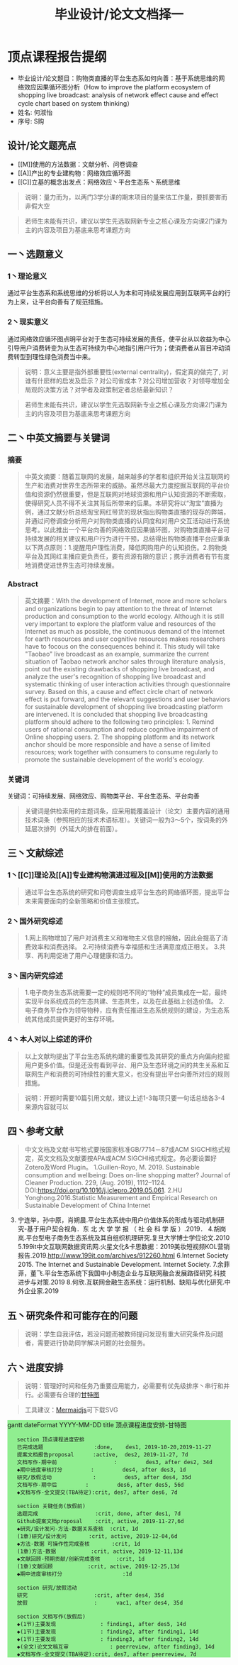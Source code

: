 ﻿---
title: "毕业设计/论文文档择一"
excerpt_separator: "<!--more-->"
categories:
  - 毕业
tags:
  - 开题
image: 
  path: /assets/imgs/xkcd-girls-math.gif
  thumbnail: /assets/imgs/xkcd-girls-math.gif
  caption: "开题报告格式简要说明"
---
<script src='https://unpkg.com/mermaid@8.4.2/dist/mermaid.min.js'></script>
<script>mermaid.initialize({startOnLoad:true});</script>


# 顶点课程报告提纲

* 毕业设计/论文题目：购物类直播的平台生态系如何向善：基于系统思维的网络效应因果循环图分析（How to improve the platform ecosystem of shopping live broadcast: analysis of network effect cause and effect cycle chart based on system thinking）
* 姓名: 何淑怡
* 序号: S购
<!--more-->

## 设计/论文题亮点

* [[M]]使用的方法数据：文献分析、问卷调查
* [[A]]产出的专业建构物：网络效应循环图
* [[C]]立基的概念出发点：网络效应丶平台生态系丶系统思维


> 说明：量力而为，以两门3学分课的期末项目的量来估工作量，要抓要害而非假大空

> 若师生未能有共识，建议以学生先选取网新专业之核心课及方向课2门课为主的内容及项目为基底来思考课题方向



## 一丶选题意义
### 1丶理论意义

通过平台生态系和系统思维的分析将以人为本和可持续发展应用到互联网平台的行为上来，让平台向善有了规范措施。

### 2丶现实意义

通过网络效应循环图点明平台对于生态可持续发展的责任，使平台从以收益为中心引导用户消费转变为从生态可持续为中心地指引用户行为；使消费者从盲目冲动消费转型到理性绿色消费当中来。


> 说明：意义主要是指外部重要性(external centrality)，假定真的做完了, 对谁有什麽样的启发及启示？对公司省成本？对公司增加营收？对领导增加全局观的决策方法？对学者及政策制定者总结最新知识？

> 若师生未能有共识，建议以学生先选取网新专业之核心课及方向课2门课为主的内容及项目为基底来思考课题方向



## 二丶中英文摘要与关键词

### 摘要
> 中英文摘要：随着互联网的发展，越来越多的学者和组织开始关注互联网的生产和消费对世界生态所带来的威胁。虽然尽最大力度挖掘互联网的平台价值和资源仍然很重要，但是互联网对地球资源和用户认知资源的不断索取，使得研究人员不得不关注其背后所带来的后果。本研究将以“淘宝”直播为例，通过文献分析总结淘宝网红带货的现状指出购物类直播的现存的弊端，并通过问卷调查分析用户对购物类直播的认同度和对用户交互活动进行系统思考。以此推出一个平台向善的网络效应因果循环图，对购物类直播平台可持续发展的相关建议和用户行为进行干预，总结得出购物类直播平台应秉承以下两点原则：1.提醒用户理性消费，降低网购用户的认知损伤。2.购物类平台及其网红主播应更负责任，要有资源有限的意识；携手消费者有节有度地消费促进世界生态可持续发展。
 
### Abstract

> 英文摘要：With the development of Internet, more and more scholars and organizations begin to pay attention to the threat of Internet production and consumption to the world ecology. Although it is still very important to explore the platform value and resources of the Internet as much as possible, the continuous demand of the Internet for earth resources and user cognitive resources makes researchers have to focous on the consequences behind it. This study will take "Taobao" live broadcast as an example, summarize the current situation of Taobao network anchor sales through literature analysis, point out the existing drawbacks of shopping live broadcast, and analyze the user's recognition of shopping live broadcast and systematic thinking of user interaction activities through questionnaire survey. Based on this, a cause and effect circle chart of network effect is put forward, and the relevant suggestions and user behaviors for sustainable development of shopping live broadcasting platform are intervened. It is concluded that shopping live broadcasting platform should adhere to the following two principles: 1. Remind users of rational consumption and reduce cognitive impairment of Online shopping users. 2. The shopping platform and its network anchor should be more responsible and have a sense of limited resources; work together with consumers to consume regularly to promote the sustainable development of the world's ecology.


### 关键词

关键词：可持续发展、网络效应、购物类平台、平台生态系、平台向善
>  关键词是供检索用的主题词条，应采用能覆盖设计（论文）主要内容的通用技术词条（参照相应的技术术语标准）。关键词一般为3～5个，按词条的外延层次排列（外延大的排在前面）。



## 三丶文献综述

### 1丶[[C]]理论及[[A]]专业建构物演进过程及[[M]]使用的方法数据

> 通过平台生态系统的研究和问卷调查生成平台生态的网络循环图，提出平台未来需要面向的全新策略和价值主张模式。

### 2丶国外研究综述

> 1.网上购物增加了用户对消费主义和唯物主义信息的接触，因此会提高了消费效率和消费选择。
2.可持续消费与幸福感和生活满意度成正相关。
3.共享、再利用促进了用户心理健康和活力。

### 3丶国内研究综述

> 1.电子商务生态系统需要一定的规则吧不同的“物种”成员集成在一起，最终实现平台系统成员的生态共建、生态共生，以及在此基础上创造价值。
2.电子商务平台作为领导物种，应有责任推进生态系统规则的建设，为生态系统其他成员提供更好的生存环境。

### 4丶本人对以上综述的评价

> 以上文献均提出了平台生态系统构建的重要性及其研究的重点方向偏向挖掘用户更多价值。但是还没有看到平台、用户及生态环境之间的共生关系和互联网生产和消费的可持续性的重大意义，也没有提出平台向善所对应的规则措施。

> 说明：开题时需要10篇引用文献，建议上述1-3每项只要一句话总结各3-4来源内容就可以


## 四丶参考文献

> 中文文档及文献书写格式要按国家标准GB/7714－87或ACM SIGCHI格式规定，英文文档及文献要按APA或ACM SIGCHI格式规定。务必要设置好Zotero及Word Plugin。
1.Guillen-Royo, M. 2019. Sustainable consumption and wellbeing: Does on-line shopping matter? Journal of Cleaner Production. 229, (Aug. 2019), 1112–1124. DOI:https://doi.org/10.1016/j.jclepro.2019.05.061.
2.HU Yonghong.2016.Statistic Measurement and Empirical Research on Sustainable Development of China Internet
3. 宁连举，孙中原，肖朔晨.平台生态系统中用户价值体系的形成与驱动机制研究-基于用户契合视角．东 北 大 学 学 报 （ 社 会 科 学 版 ）.2019．
4.胡岗岚.平台型电子商务生态系统及其自组织机理研究.复旦大学博士学位论文.2010
5.199it中文互联网数据资讯网.火星文化&卡思数据：2019美妆短视频KOL营销报告.2019.http://www.199it.com/archives/912260.html
6.Internet Society 2015. The Internet and Sustainable Development. Internet Society.
7.余菲菲，董飞.平台生态系统下我国中小制造企业与互联网融合发展路径研究.科技进步与对策.2019
8.何欣.互联网金融生态系统：运行机制、缺陷与优化研究.中外企业家.2019

## 五丶研究条件和可能存在的问题
> 说明：学生自我评估，若没问题而被教师提问发现有重大研究条件及问题者，需要进行协助同学解决问题的社会服务。

## 六丶进度安排
> 说明：管理好时间和任务乃重要应用能力，必需要有优先级排序丶串行和并行。必需要有合理的[甘特图](https://www.mindtheproduct.com/tame-your-roadmap/)

> 工具建议：[Mermaidjs](https://mermaidjs.github.io/mermaid-live-editor/)可下载SVG
 
<div class="mermaid" style="background-color:lightgreen;"> 
gantt
       dateFormat  YYYY-MM-DD
       title 顶点课程进度安排-甘特图

       section 顶点课程进度安排
       已完成选题                :done,    des1, 2019-10-20,2019-11-27
       提案文档报告proposal      :active,  des2, 2019-11-27, 7d
       文档写作-期中前                  :         des3, after des2, 34d
       ◆期中进度审核打分         :         des4, after des3, 1d
       研究/放假活动             :         des5, after des4, 35d
       文档写作-期中后         :         des6, after des5, 56d
       ◆文档写作-全文提交(TBA待定):crit, des7, after des6, 7d

       section 关键任务(放假前)
       选题完成                  :crit, done, after des1, 7d
       Github提案文档proposal    :crit, active, 2019-11-27,6d
       ◆研究/设计发问-方法-数据关系查核  :crit, 1d
       (1章)研究/设计发问       :crit, active, 2019-12-04,6d
       ◆方法-数据 可操作性完成查核       :crit, 1d
       (1章)方法-数据           :crit, active, 2019-12-11,13d
       ◆文献回顾-预期贡献/创新完成查核     :crit, 1d
       (1章)文献回顾           :crit, active, 2019-12-25,13d
       ◆期中进度审核打分                   :1d

       section 研究/放假活动
       研究                     :crit, after des4, 35d
       放假                     :      vac1, after des4, 35d

       section 文档写作(放假后)
       ◆(1节)主要发现              : finding1, after des5, 14d
       ◆(1节)主要发现              : finding2, after finding1, 14d
       ◆(1节)主要发现              : finding3, after finding2, 14d
       ◆(全文)论文文稿互审             : peerreview, after finding3, 14d
       ◆文档写作-全文提交(TBA待定):crit, des7, after peerreview, 7d


</div>
